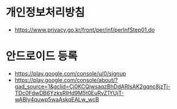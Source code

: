 
# 개인정보처리방침
 - https://www.privacy.go.kr/front/per/inf/perInfStep01.do

# 안드로이드 등록
 - https://play.google.com/console/u/0/signup
 - https://play.google.com/console/about/?gad_source=1&gclid=Cj0KCQjwsaqzBhDdARIsAK2gqnc8jzTj-TDc0FdwDB6YzksRIHd9M5t0EuRvZ1YUjT-wABly4quwp5waAskqEALw_wcB
